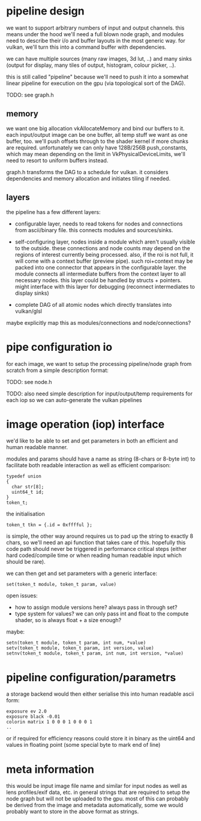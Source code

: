 # pipeline design

we want to support arbitrary numbers of input and output channels. this means
under the hood we'll need a full blown node graph, and modules need to describe
their i/o and buffer layouts in the most generic way. for vulkan, we'll turn
this into a command buffer with dependencies.

we can have multiple sources (many raw images, 3d lut, ..) and many sinks
(output for display, many tiles of output, histogram, colour picker, ..).

this is still called "pipeline" because we'll need to push it into a somewhat
linear pipeline for execution on the gpu (via topological sort of the DAG).

TODO: see graph.h


## memory

we want one big allocation vkAllocateMemory and bind our buffers to it. each
input/output image can be one buffer, all temp stuff we want as one buffer,
too.  we'll push offsets through to the shader kernel if more chunks are
required. unfortunately we can only have 128B/256B push_constants, which
may mean depending on the limit in VkPhysicalDeviceLimits, we'll need to
resort to uniform buffers instead.

graph.h transforms the DAG to a schedule for vulkan. it considers dependencies
and memory allocation and initiates tiling if needed.


## layers

the pipeline has a few different layers:

* configurable layer, needs to read tokens for nodes and connections from
ascii/binary file. this connects modules and sources/sinks.

* self-configuring layer, nodes inside a module which aren't usually visible to
the outside. these connections and node counts may depend on the regions of
interest currently being processed. also, if the roi is not full, it will
come with a context buffer (preview pipe). such roi+context may be packed into
one connector that appears in the configurable layer. the module connects
all intermediate buffers from the context layer to all necessary nodes.
this layer could be handled by structs + pointers.
might interface with this layer for debugging (reconnect intermediates to
display sinks)

* complete DAG of all atomic nodes which directly translates into vulkan/glsl

maybe explicitly map this as modules/connections and node/connections?


# pipe configuration io

for each image, we want to setup the processing pipeline/node graph from
scratch from a simple description format:

TODO: see node.h

TODO: also need simple description for input/output/temp requirements
for each iop so we can auto-generate the vulkan pipelines


# image operation (iop) interface

we'd like to be able to set and get parameters in both an efficient and human
readable manner.

modules and params should have a name as string (8-chars or 8-byte int)
to facilitate both readable interaction as well as efficient comparison:

```
typedef union
{
  char str[8];
  uint64_t id;
}
token_t;
```

the initialisation
```
token_t tkn = {.id = 0xfffful };
```
is simple, the other way around requires us to pad up the string to exactly 8
chars, so we'll need an api function that takes care of this.  hopefully this
code path should never be triggered in performance critical steps (either hard
coded/compile time or when reading human readable input which should be rare).

we can then get and set parameters with a generic interface:

```
set(token_t module, token_t param, value)
```

open issues:
* how to assign module versions here? always pass in through set?
* type system for values? we can only pass int and float to the compute shader,
  so is always float + a size enough?

maybe:
```
setn(token_t module, token_t param, int num, *value)
setv(token_t module, token_t param, int version, value)
setnv(token_t module, token_t param, int num, int version, *value)
```

# pipeline configuration/parametrs

a storage backend would then either serialise this into human readable
ascii form:

```
exposure ev 2.0
exposure black -0.01
colorin matrix 1 0 0 0 1 0 0 0 1
..
```

or if required for efficiency reasons could store it in binary as the uint64
and values in floating point (some special byte to mark end of line)

# meta information

this would be input image file name and similar for input nodes as well as lens
profiles/exif data, etc. in general strings that are required to setup the node
graph but will not be uploaded to the gpu. most of this can probably be derived
from the image and metadata automatically, some we would probably want to
store in the above format as strings.
